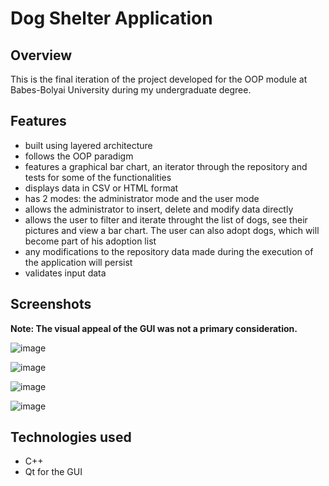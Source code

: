 # Dog Shelter Application

## Overview
This is the final iteration of the project developed for the OOP module at Babes-Bolyai University during my undergraduate degree.

## Features
- built using layered architecture
- follows the OOP paradigm
- features a graphical bar chart, an iterator through the repository and tests for some of the functionalities
- displays data in CSV or HTML format
- has 2 modes: the administrator mode and the user mode
- allows the administrator to  insert, delete and modify data directly
- allows the user to filter and iterate throught the list of dogs, see their pictures and view a bar chart. The user can also adopt dogs, which will become part of his adoption list 
- any modifications to the repository data made during the execution of the application will persist
- validates input data

## Screenshots
**Note: The visual appeal of the GUI was not a primary consideration.**

![image](https://github.com/Rares1707/Dog-Shelter/assets/115061254/78a954f3-016a-4b66-8074-c8f18d05a7b8)

![image](https://github.com/Rares1707/Dog-Shelter/assets/115061254/5ce86a0f-f1b8-4b2e-90f6-04b34b843e1d)

![image](https://github.com/Rares1707/Dog-Shelter/assets/115061254/0a6df3a0-44ca-4cff-aa96-2c7452af08f1)

![image](https://github.com/Rares1707/Dog-Shelter/assets/115061254/2b439174-881b-419a-a47d-498e776beb9f)





## Technologies used
- C++ 
- Qt for the GUI
